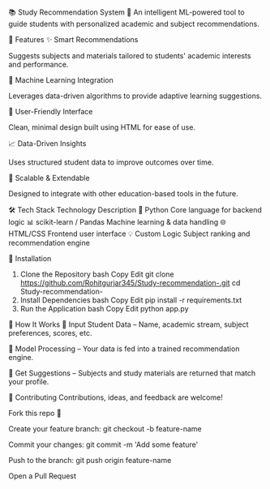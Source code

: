 📚 Study Recommendation System 🚀
An intelligent ML-powered tool to guide students with personalized academic and subject recommendations.





🌟 Features
✨ Smart Recommendations

Suggests subjects and materials tailored to students' academic interests and performance.

🧠 Machine Learning Integration

Leverages data-driven algorithms to provide adaptive learning suggestions.

🎨 User-Friendly Interface

Clean, minimal design built using HTML for ease of use.

📈 Data-Driven Insights

Uses structured student data to improve outcomes over time.

🔄 Scalable & Extendable

Designed to integrate with other education-based tools in the future.

🛠️ Tech Stack
Technology	Description
🐍 Python	Core language for backend logic
📊 scikit-learn / Pandas	Machine learning & data handling
🌐 HTML/CSS	Frontend user interface
💡 Custom Logic	Subject ranking and recommendation engine

🚀 Installation
1. Clone the Repository
bash
Copy
Edit
git clone https://github.com/Rohitgurjar345/Study-recommendation-.git
cd Study-recommendation-
2. Install Dependencies
bash
Copy
Edit
pip install -r requirements.txt
3. Run the Application
bash
Copy
Edit
python app.py


🧪 How It Works
🎯 Input Student Data – Name, academic stream, subject preferences, scores, etc.

🧮 Model Processing – Your data is fed into a trained recommendation engine.

📜 Get Suggestions – Subjects and study materials are returned that match your profile.

🤝 Contributing
Contributions, ideas, and feedback are welcome!

Fork this repo 🍴

Create your feature branch: git checkout -b feature-name

Commit your changes: git commit -m 'Add some feature'

Push to the branch: git push origin feature-name

Open a Pull Request

